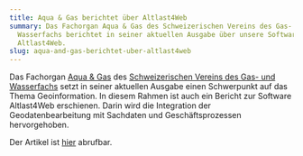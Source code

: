 ```yaml
---
title: Aqua & Gas berichtet über Altlast4Web
summary: Das Fachorgan Aqua & Gas des Schweizerischen Vereins des Gas- und
  Wasserfachs berichtet in seiner aktuellen Ausgabe über unsere Software
  Altlast4Web.
slug: aqua-and-gas-berichtet-uber-altlast4web
---
```

Das Fachorgan [Aqua & Gas](http://www.svgw.ch/index.php?id=180) des [Schweizerischen Vereins des Gas- und Wasserfachs](http://www.svgw.ch) setzt in seiner aktuellen Ausgabe einen Schwerpunkt auf das Thema Geoinformation. In diesem Rahmen ist auch ein Bericht zur Software Altlast4Web erschienen. Darin wird die Integration der Geodatenbearbeitung mit Sachdaten und Geschäftsprozessen hervorgehoben.

Der Artikel ist [hier](/images/blog/aqua-and-gas-berichtet-uber-altlast4web/Altlast4WebAquaGas.pdf) abrufbar.